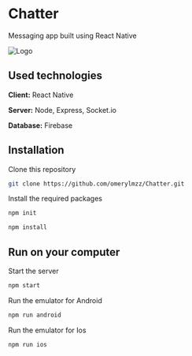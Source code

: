 # Chatter

Messaging app built using React Native

![Logo](https://i.hizliresim.com/ij13oo8.jpg)

## Used technologies 

**Client:** React Native

**Server:** Node, Express, Socket.io

**Database:** Firebase




  
## Installation 

Clone this repository

```bash
git clone https://github.com/omerylmzz/Chatter.git
```

Install the required packages

```bash
npm init
```

```bash
npm install
```
    
## Run on your computer 

Start the server

```bash
npm start
```

Run the emulator for Android

```bash
npm run android
```

Run the emulator for Ios

```bash
npm run ios
```